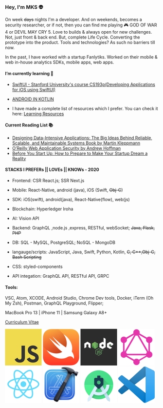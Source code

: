### Hey, I'm MKS 👽

On week ~~days~~ nights I'm a developer. And on weekends, becomes a security researcher, or if not, then you can find me playing 🎮 GOD OF WAR 4 or DEVIL MAY CRY 5. Love to builds & always open for new challenges. Not, just front & back end. But, complete Life Cycle. Converting the prototype into the product. Tools and technologies? As such no barriers till now.


In the past, I have worked with a startup Fanlytiks. Worked on their mobile & web in-house analytics SDKs, mobile apps, web apps.

#### I’m currently learning 🌱
- [SwiftUI - Stanford University's course CS193p(Developing Applications for iOS using SwiftUI)](https://cs193p.sites.stanford.edu/)
- [ANDROID IN KOTLIN](http://developer.android.com/courses/)

- I have made a complete list  of resources which I prefer. You can check it here: [Learning Resources](https://github.com/MKS-01/learning-resources)

#### Current Reading  List 📚 
- [Designing Data-Intensive Applications: The Big Ideas Behind Reliable, Scalable, and Maintainable Systems Book by Martin Kleppmann](https://www.oreilly.com/library/view/designing-data-intensive-applications/9781491903063/)
- [O’Reilly Web Application Security by Andrew Hoffman](https://www.oreilly.com/library/view/web-application-security/9781492053101/)
- [Before You Start Up: How to Prepare to Make Your Startup Dream a Reality](https://www.goodreads.com/book/show/36563581-before-you-start-up)


#### STACKS I PREFERs ||  LOVEs || KNOWs - 2020 

- Frontend: CSR React.js; SSR Next.js 

- Mobile: React-Native, android (java), iOS (Swift, ~~Obj-C~~)

- SDK: iOS(swift), android(java), React-Native(flow), web(js)

- Blockchain: Hyperledger Iroha

- AI: Vision API

- Backend: GraphQL ,node.js ,express, RESTful, webSocket; ~~Java, Flask, PHP~~

- DB: SQL - MySQL, PostgreSQL;    NoSQL - MongoDB

- langauge/scripts: JavaScript, Java, Swift, Python, Kotlin, ~~C, C++,Obj-C, Bash Scripting~~

- CSS: styled-components

- API integation: GraphQL API, RESTful API, GRPC

#### Tools: 

VSC, Atom, XCODE, Android Studio, Chrome Dev tools, Docker, iTerm (Oh My Zsh), Postman, GraphQL Playground, Flipper;

MacBook Pro 13 | iPhone 11 | Samsung Galaxy A8+

[Curriculum Vitae](https://github.com/MKS-01/cv)

<div>
<img src="https://github.com/MKS-01/MKS-01/blob/master/assets/js.png" alt="JavaScript" width="120" height="120">
<img src="https://github.com/MKS-01/MKS-01/blob/master/assets/swift.png" alt="Swift" width="120" height="120">
<img src="https://github.com/MKS-01/MKS-01/blob/master/assets/nodejs.png" alt="Node" width="120" height="120">
<img src="https://github.com/MKS-01/MKS-01/blob/master/assets/graphql.png" alt="GraphQL" width="120" height="120">
</div>

<div>
<img src="https://github.com/MKS-01/MKS-01/blob/master/assets/react.png" alt="React" width="120" height="120">
<img src="https://github.com/MKS-01/MKS-01/blob/master/assets/xcode.png" alt="Xcode" width="120" height="120">
<img src="https://github.com/MKS-01/MKS-01/blob/master/assets/android.png" alt="Android" width="120" height="120">
<img src="https://github.com/MKS-01/MKS-01/blob/master/assets/vsc.png" alt="VSC" width="120" height="120">
</div>




